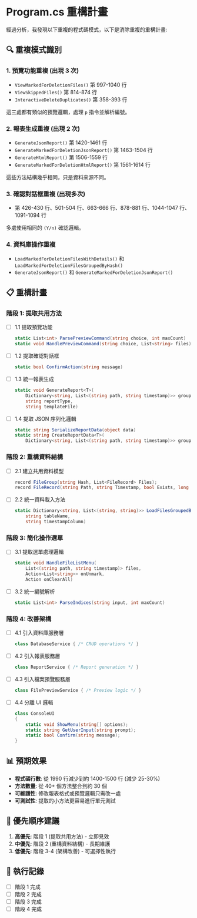 # Program.cs 重構計畫

經過分析，我發現以下重複的程式碼模式，以下是消除重複的重構計畫:

## 🔍 重複模式識別

### 1. 預覽功能重複 (出現 3 次)
- `ViewMarkedForDeletionFiles()` 第 997-1040 行
- `ViewSkippedFiles()` 第 814-874 行
- `InteractiveDeleteDuplicates()` 第 358-393 行

這三處都有類似的預覽邏輯，處理 `p` 指令並解析編號。

### 2. 報表生成重複 (出現 2 次)
- `GenerateJsonReport()` 第 1420-1461 行
- `GenerateMarkedForDeletionJsonReport()` 第 1463-1504 行
- `GenerateHtmlReport()` 第 1506-1559 行
- `GenerateMarkedForDeletionHtmlReport()` 第 1561-1614 行

這些方法結構幾乎相同，只是資料來源不同。

### 3. 確認對話框重複 (出現多次)
- 第 426-430 行、501-504 行、663-666 行、878-881 行、1044-1047 行、1091-1094 行

多處使用相同的 `(Y/n)` 確認邏輯。

### 4. 資料庫操作重複
- `LoadMarkedForDeletionFilesWithDetails()` 和 `LoadMarkedForDeletionFilesGroupedByHash()`
- `GenerateJsonReport()` 和 `GenerateMarkedForDeletionJsonReport()`

## 📋 重構計畫

### 階段 1: 提取共用方法

- [ ] 1.1 提取預覽功能
  ```csharp
  static List<int> ParsePreviewCommand(string choice, int maxCount)
  static void HandlePreviewCommand(string choice, List<string> files)
  ```

- [ ] 1.2 提取確認對話框
  ```csharp
  static bool ConfirmAction(string message)
  ```

- [ ] 1.3 統一報表生成
  ```csharp
  static void GenerateReport<T>(
      Dictionary<string, List<(string path, string timestamp)>> groups,
      string reportType,
      string templateFile)
  ```

- [ ] 1.4 提取 JSON 序列化邏輯
  ```csharp
  static string SerializeReportData(object data)
  static string CreateReportData<T>(
      Dictionary<string, List<(string path, string timestamp)>> groups)
  ```

### 階段 2: 重構資料結構

- [ ] 2.1 建立共用資料模型
  ```csharp
  record FileGroup(string Hash, List<FileRecord> Files);
  record FileRecord(string Path, string Timestamp, bool Exists, long Size);
  ```

- [ ] 2.2 統一資料載入方法
  ```csharp
  static Dictionary<string, List<(string, string)>> LoadFilesGroupedByHash(
      string tableName,
      string timestampColumn)
  ```

### 階段 3: 簡化操作選單

- [ ] 3.1 提取選單處理邏輯
  ```csharp
  static void HandleFileListMenu(
      List<(string path, string timestamp)> files,
      Action<List<string>> onUnmark,
      Action onClearAll)
  ```

- [ ] 3.2 統一編號解析
  ```csharp
  static List<int> ParseIndices(string input, int maxCount)
  ```

### 階段 4: 改善架構

- [ ] 4.1 引入資料庫服務層
  ```csharp
  class DatabaseService { /* CRUD operations */ }
  ```

- [ ] 4.2 引入報表服務層
  ```csharp
  class ReportService { /* Report generation */ }
  ```

- [ ] 4.3 引入檔案預覽服務層
  ```csharp
  class FilePreviewService { /* Preview logic */ }
  ```

- [ ] 4.4 分離 UI 邏輯
  ```csharp
  class ConsoleUI
  {
      static void ShowMenu(string[] options);
      static string GetUserInput(string prompt);
      static bool Confirm(string message);
  }
  ```

## 📊 預期效果

- **程式碼行數**: 從 1990 行減少到約 1400-1500 行 (減少 25-30%)
- **方法數量**: 從 40+ 個方法整合到約 30 個
- **可維護性**: 修改報表格式或預覽邏輯只需改一處
- **可測試性**: 提取的小方法更容易進行單元測試

## 🎯 優先順序建議

1. **高優先**: 階段 1 (提取共用方法) - 立即見效
2. **中優先**: 階段 2 (重構資料結構) - 長期維護
3. **低優先**: 階段 3-4 (架構改善) - 可選擇性執行

## 📝 執行記錄

- [ ] 階段 1 完成
- [ ] 階段 2 完成
- [ ] 階段 3 完成
- [ ] 階段 4 完成
